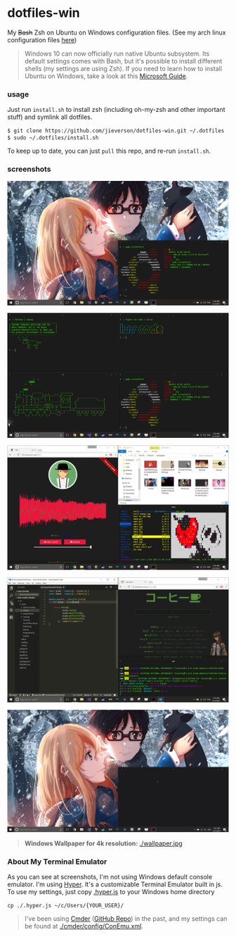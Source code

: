 # dotfiles-win
My ~~Bash~~ Zsh on Ubuntu on Windows configuration files. (See my arch linux configuration files [here](https://github.com/jieverson/dotfiles))

> Windows 10 can now officially run native Ubuntu subsystem. Its default settings comes with Bash, but it's possible to install different shells (my settings are using Zsh). If you need to learn how to install Ubuntu on Windows, take a look at this [Microsoft Guide](https://msdn.microsoft.com/en-us/commandline/wsl/install_guide).

### usage
Just run `install.sh` to install zsh (including oh-my-zsh and other important stuff) and symlink all dotfiles.

```
$ git clone https://github.com/jieverson/dotfiles-win.git ~/.dotfiles
$ sudo ~/.dotfiles/install.sh
```

To keep up to date, you can just `pull` this repo, and re-run `install.sh`.

### screenshots
<p align="center">
  <img src="screenshots/screenfetch.png" />
</p>
<p align="center">
  <img src="screenshots/fun.png" />
</p>
<p align="center">
  <img src="screenshots/midia.png" />
</p>
<p align="center">
  <img src="screenshots/working.png" />
</p>
<p align="center">
  <img src="screenshots/lol.gif" />
</p>

> **Windows Wallpaper for 4k resolution:** [./wallpaper.jpg](https://rawgit.com/jieverson/dotfiles-win/master/wallpaper.jpg)

### About My Terminal Emulator

As you can see at screenshots, I'm not using Windows default console emulator.
I'm using [Hyper](https://hyper.is). It's a customizable Terminal Emulator built in js. 
To use my settings, just copy [.hyper.js](https://rawgit.com/jieverson/dotfiles-win/master/.hyper.js) to your Windows home directory

```
cp ./.hyper.js ~/c/Users/{YOUR_USER}/
```

> I've been using [Cmder](http://cmder.net/) ([GitHub Repo](https://github.com/cmderdev/cmder)) in the past, and my settings can be found at [./cmder/config/ConEmu.xml](https://rawgit.com/jieverson/dotfiles-win/master/cmder/config/ConEmu.xml).
